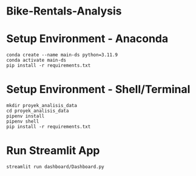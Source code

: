 # Bike-Rentals-Analysis

# Setup Environment - Anaconda
```
conda create --name main-ds python=3.11.9
conda activate main-ds
pip install -r requirements.txt
```

# Setup Environment - Shell/Terminal
```
mkdir proyek_analisis_data
cd proyek_analisis_data
pipenv install
pipenv shell
pip install -r requirements.txt
```

# Run Streamlit App
```
streamlit run dashboard/Dashboard.py
```


